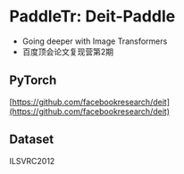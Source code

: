 # PaddleTr: Deit-Paddle
- Going deeper with Image Transformers
- 百度顶会论文复现营第2期
## PyTorch
[https://github.com/facebookresearch/deit](https://github.com/facebookresearch/deit)
## Dataset
ILSVRC2012
